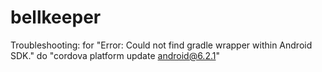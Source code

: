 # bellkeeper

Troubleshooting:
    for "Error: Could not find gradle wrapper within Android SDK."
    do "cordova platform update android@6.2.1"
